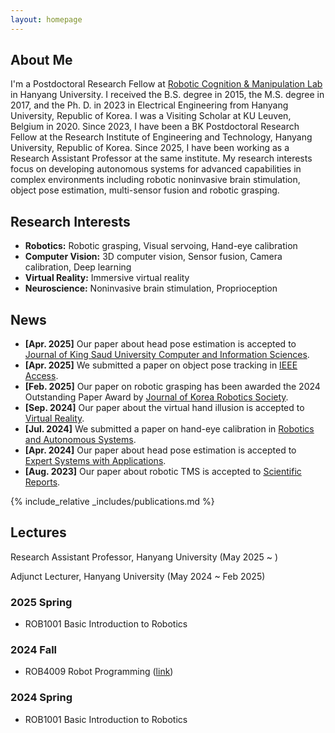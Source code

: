 ```yaml
---
layout: homepage
---
```


## About Me

I'm a Postdoctoral Research Fellow at [Robotic Cognition & Manipulation Lab](https://rilab.hanyang.ac.kr) in Hanyang University.
I received the B.S. degree in 2015, the M.S. degree in 2017, and the Ph. D. in 2023 in Electrical Engineering from Hanyang University, Republic of Korea. 
I was a Visiting Scholar at KU Leuven, Belgium in 2020. 
Since 2023, I have been a BK Postdoctoral Research Fellow at the Research Institute of Engineering and Technology, Hanyang University, Republic of Korea. 
Since 2025, I have been working as a Research Assistant Professor at the same institute.
My research interests focus on developing autonomous systems for advanced capabilities in complex environments including robotic noninvasive brain stimulation, object pose estimation, multi-sensor fusion and robotic grasping.

## Research Interests

- **Robotics:** Robotic grasping, Visual servoing, Hand-eye calibration
- **Computer Vision:** 3D computer vision, Sensor fusion, Camera calibration, Deep learning
- **Virtual Reality:** Immersive virtual reality
- **Neuroscience:** Noninvasive brain stimulation, Proprioception

## News

- **[Apr. 2025]** Our paper about head pose estimation is accepted to [Journal of King Saud University Computer and Information Sciences](https://link.springer.com/article/10.1007/s44443-025-00034-1).
- **[Apr. 2025]** We submitted a paper on object pose tracking in [IEEE Access](https://ieeexplore.ieee.org/xpl/RecentIssue.jsp?punumber=6287639).
- **[Feb. 2025]** Our paper on robotic grasping has been awarded the 2024 Outstanding Paper Award by [Journal of Korea Robotics Society](https://jkros.org).
- **[Sep. 2024]** Our paper about the virtual hand illusion is accepted to [Virtual Reality](https://link.springer.com/journal/10055).
- **[Jul. 2024]** We submitted a paper on hand-eye calibration in [Robotics and Autonomous Systems](https://www.sciencedirect.com/journal/robotics-and-autonomous-systems).
- **[Apr. 2024]** Our paper about head pose estimation is accepted to [Expert Systems with Applications](https://www.sciencedirect.com/journal/expert-systems-with-applications).
- **[Aug. 2023]** Our paper about robotic TMS is accepted to [Scientific Reports](https://www.nature.com/srep/).

{% include_relative _includes/publications.md %}

## Lectures

Research Assistant Professor, Hanyang University
(May 2025 ~ )

Adjunct Lecturer, Hanyang University
(May 2024 ~ Feb 2025)

### 2025 Spring
- ROB1001 Basic Introduction to Robotics

### 2024 Fall
- ROB4009 Robot Programming ([link](https://github.com/normajeane-m/ROB4009))

### 2024 Spring
- ROB1001 Basic Introduction to Robotics
